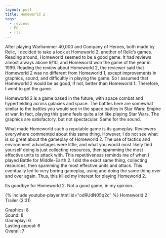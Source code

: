 ```yaml
---
layout: post
title: Homeworld 2
tags:
  - reviews
  - PC
  - rts
---
```


After playing Warhammer 40,000 and Company of Heroes, both made by Relic, I decided to take a look at Homeworld 2, another of Relic’s games. Reading around, Homeworld seemed to be a good game. It had reviews almost always above 9/10, and Homeworld won the game of the year in 1999. Reading the review about Homeworld 2, the reviewer said that Homeworld 2 was no different from Homeworld 1, except improvements in graphics, sound, and difficultly in playing the game. So I assumed that Homeworld 2 would be as good, if not, better than Homeworld 1. Therefore, I went to get the game.

Homeworld 2 is a game based in the future, with space combat and hyperfielding across galaxies and space. The battles here are somewhat similar to the battles you would see in the space battles in Star Wars: Empire at war. In fact, playing this game feels quite a lot like playing Star Wars. The graphics are satisfactory, but not spectacular. Same for the sound.

What made Homeworld such a reputable game is its gameplay. Reviewers everywhere commented about this same thing. However, I do not see what is so great about the gameplay of Homeworld 2. The use of tactics and environment advantages were little, and what you would most likely find yourself doing is just collecting resources, then spamming the most effective units to attack with. This repetitiveness reminds me of when I played Battle for Middle-Earth 2. I did the exact same thing, collecting resources, then spamming the most effective units and attack. This eventually led to very boring gameplay, using and doing the same thing over and over again. Thus, this killed my interest for playing Homeworld 2.

Its goodbye for Homeworld 2. Not a good game, in my opinion.

{% include youtube-player.html id="odRUdN05q2c" %}
Homeworld 2 Trailer (2:31)

Graphics: 8\
Sound: 8\
Gameplay: 6\
Lasting appeal: 6\
Overall: 7
